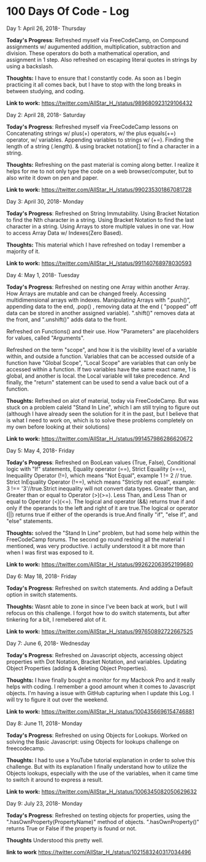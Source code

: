# 100 Days Of Code - Log

Day 1: April 26, 2018- Thursday 

**Today's Progress**: Refreshed myself via FreeCodeCamp, on Compound assignments w/ augumented addition, multiplication, subtraction and division. These operators do both a mathematical operation, and assignment in 1 step. Also refreshed on escaping literal quotes in strings by using a backslash. 

**Thoughts:** I have to ensure that I constantly code. As soon as I begin practicing it all comes back, but I have to stop with the long breaks in between studying, and coding. 

**Link to work:** https://twitter.com/AllStar_H_/status/989680923129106432

Day 2: April 28, 2018- Saturday 

**Today's Progress**: Refreshed myself via FreeCodeCamp lessons on Concatenating strings w/ plus(+) operators, w/ the plus equals(+=) operator, w/ variables. Appending variables to strings w/ (+=). Finding the length of a string (.length). & using bracket notation[] to find a character in a string.

**Thoughts:** Refreshing on the past material is coming along better. I realize it helps for me to not only type the code on a web browser/computer, but to also write it down on pen and paper. 

**Link to work:** https://twitter.com/AllStar_H_/status/990235301867081728

Day 3: April 30, 2018- Monday 

**Today's Progress**: Refreshed on String Immutability. Using Bracket Notation to find the Nth character in a string. Using Bracket Notation to find the last character in a string. Using Arrays to store multiple values in one var. How to access Array Data w/ Indexes(Zero Based).

**Thoughts:** This material which I have refreshed on today I remember a majority of it.  

**Link to work:** https://twitter.com/AllStar_H_/status/991140768978030593

Day 4: May 1, 2018- Tuesday  

**Today's Progress**: Refreshed on nesting one Array within another Array. How Arrays are mutable and can be changed freely. Accessing multidimensional arrays with indexes. Manipulating Arrays with “.push()”, appending data to the end, .pop() , removing data at the end ( "popped" off data can be stored in another assigned variable). ".shift()" removes data at the front, and ".unshift()" adds data to the front. 

Refreshed on Functions() and their use. How "Parameters" are placeholders for values, called "Arguments". 
 
Refreshed on the term "scope", and how it is the visibility level of a variable within, and outside a function. Variables    that can be accessed outside of a function have "Global Scope", "Local Scope" are variables that can only be accessed     within a function. If two variables have the same exact name, 1 is global, and another is local. the Local variable will take precedence. And finally, the "return" statement can be used to send a value back out of a function.  

**Thoughts:** Refreshed on alot of material, today via FreeCodeCamp. But was stuck on a problem caleld "Stand In Line", which I am still trying to figure out (although I have already seen the solution for it in the past, but I believe that is what I need to work on, which is to solve these problems completely on my own before looking at their solutions)

**Link to work:** https://twitter.com/AllStar_H_/status/991457986286620672

Day 5: May 4, 2018- Friday  

**Today's Progress**: Refreshed on BooLean values (True, False), Conditional logic with "If" statements, Equality operator (==), Strict Equaility (===), Inequaility Operator (!=), which means "Not Equal", example  1 != 2 // true. Strict InEquality Operator (!==), which means "Strictly not equal", example: 3 !== '3'//true.Strict inequality will not convert data types. Greater than, and Greater than or equal to Operator (>)(>=). Less Than, and Less Than or equal to Operator (<)(<=). The logical and operator (&&) returns true if and only if the operands to the left and right of it are true.The logical or operator (||) returns true if either of the operands is true.And finally "if", "else if", and "else" statements. 

**Thoughts:** solved the "Stand In Line" problem, but had some help within the FreeCodeCamp forums. The second go round reshing all the material I mentioned, was very productive. i actully understood it a bit more than when I was first was exposed to it. 

**Link to work:** https://twitter.com/AllStar_H_/status/992622063952199680

Day 6: May 18, 2018- Friday 

**Today's Progress**: Refreshed on switch statements. And adding a Default option in switch statements. 

**Thoughts:** Wasnt able to zone in since I've been back at work, but I will refocus on this challenge. I forgot how to do switch statements, but after tinkering for a bit, I remebered alot of it. 

**Link to work:** https://twitter.com/AllStar_H_/status/997650892722667525

Day 7: June 6, 2018- Wednesday 

**Today's Progress**: Refreshed on Javascript objects, accessing object properties with Dot Notation, Bracket Notation, and variables. Updating Object Properties (adding & deleting Object Properties).

**Thoughts:** I have finally bought a monitor for my Macbook Pro and it really helps with coding. I remember a good amount when it comes to Javascript objects. I'm having a issue with GitHub capturing when I update this Log. I will try to figure it out over the weekend. 

**Link to work:** https://twitter.com/AllStar_H_/status/1004356696154746881

Day 8: June 11, 2018- Monday 

**Today's Progress**: Refreshed on using Objects for Lookups. Worked on solving the Basic Javascript: using Objects for lookups challenge on freecodecamp.

**Thoughts:** I had to use a YouTube tutorial explanation in order to solve this challenge. But with its explanation I finally understand how to utilize the Objects lookups, especially with the use of the variables, when it came time to switch it around to express a result.

**Link to work:** https://twitter.com/AllStar_H_/status/1006345082050629632

Day 9: July 23, 2018- Monday 

**Today's Progress**: Refreshed on testing objects for properties, using the ".hasOwnProperty(PropertyName)" method of objects. ".hasOwnProperty()" returns True or False if the property is found or not.

**Thoughts** Understood this pretty well. 

**link to work** https://twitter.com/AllStar_H_/status/1021583240317034496
